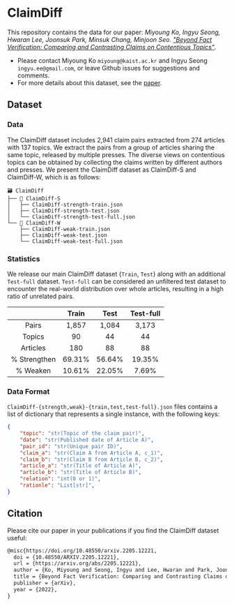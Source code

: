 # ClaimDiff

This repository contains the data for our paper: *Miyoung Ko, Ingyu Seong, Hwaran Lee, Joonsuk Park, Minsuk Chang, Minjoon Seo. ["Beyond Fact Verification: Comparing and Contrasting Claims on Contentious Topics"](https://arxiv.org/abs/2205.12221)*.

- Please contact Miyoung Ko `miyoung@kaist.ac.kr` and Ingyu Seong `ingyu.ee@gmail.com`, or leave Github issues for suggestions and comments.
- For more details about this dataset, see the [paper](https://arxiv.org/abs/2205.12221).

## Dataset

### Data

The ClaimDiff dataset includes 2,941 claim pairs extracted from 274 articles with 137 topics. We extract the pairs from a group of articles sharing the same topic, released by multiple presses. The diverse views on contentious topics can be obtained by collecting the claims written by different authors and presses. We present the ClaimDiff dataset as ClaimDiff-S and ClaimDiff-W, which is as follows:

```
🗃 ClaimDiff
├── 📁 ClaimDiff-S
│   ├── ClaimDiff-strength-train.json
│   ├── ClaimDiff-strength-test.json
│   └── ClaimDiff-strength-test-full.json
└── 📁 ClaimDiff-W
    ├── ClaimDiff-weak-train.json
    ├── ClaimDiff-weak-test.json
    └── ClaimDiff-weak-test-full.json
```

### Statistics
We release our main ClaimDiff dataset {`Train`, `Test`} along with an additional `Test-full` dataset. `Test-full` can be considered an unfiltered test dataset to encounter the real-world distribution over whole articles, resulting in a high ratio of unrelated pairs.


|              |  Train |  Test  | Test-full |
|:------------:|:------:|:------:|:---------:|
|     Pairs    |  1,857 |  1,084 |   3,173   |
|    Topics    |   90   |   44   |     44    |
|   Articles   |   180  |   88   |     88    |
| % Strengthen | 69.31% | 56.64% |   19.35%  |
|   % Weaken   | 10.61% | 22.05% |   7.69%   |

### Data Format

`ClaimDiff-{strength,weak}-{train,test,test-full}.json` files contains a list of dictionary that represents a single instance, with the following keys:

```json
{
	"topic": "str(Topic of the claim pair)",
	"date": "str(Published date of Article A)",
	"pair_id": "str(Unique pair ID)",
	"claim_a": "str(Claim A from Article A, c_1)",
	"claim_b": "str(Claim B from Article B, c_2)",
	"article_a": "str(Title of Article A)",
	"article_b": "str(Title of Article B)",
	"relation": "int(0 or 1)",
	"rationle": "List[str]",
}
```


## Citation


Please cite our paper in your publications if you find the ClaimDiff dataset useful:

```latex
@misc{https://doi.org/10.48550/arxiv.2205.12221,
  doi = {10.48550/ARXIV.2205.12221},  
  url = {https://arxiv.org/abs/2205.12221}, 
  author = {Ko, Miyoung and Seong, Ingyu and Lee, Hwaran and Park, Joonsuk and Chang, Minsuk and Seo, Minjoon},
  title = {Beyond Fact Verification: Comparing and Contrasting Claims on Contentious Topics}, 
  publisher = {arXiv},
  year = {2022},
}
```

